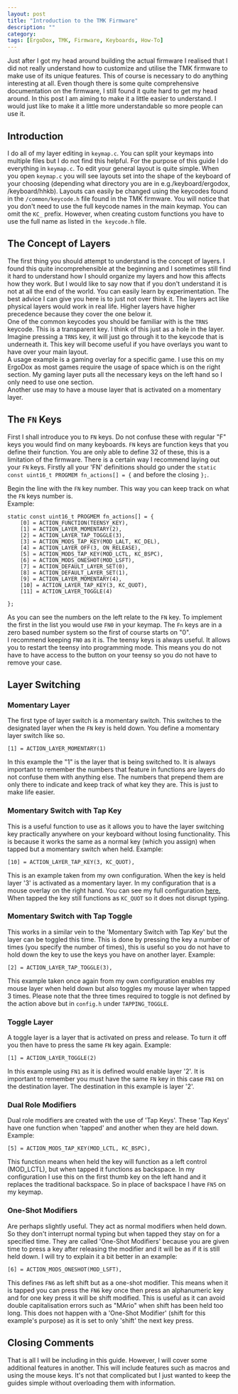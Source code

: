 ```yaml
---
layout: post
title: "Introduction to the TMK Firmware"
description: ""
category: 
tags: [ErgoDox, TMK, Firmware, Keyboards, How-To]
---
```

Just after I got my head around building the actual firmware I realised that I did not really understand how to customize and utilise the TMK firmware to make use of its unique features. This of course is necessary to do anything interesting at all. Even though there is some quite comprehensive documentation on the firmware, I still found it quite hard to get my head around. In this post I am aiming to make it a little easier to understand. I would just like to make it a little more understandable so more people can use it.  
## Introduction
I do all of my layer editing in `keymap.c`. You can split your keymaps into multiple files but I do not find this helpful. For the purpose of this guide I do everything in `keymap.c`. To edit your general layout is quite simple. When you open `keymap.c` you will see layouts set into the shape of the keyboard of your choosing (depending what directory you are in e.g./keyboard/ergodox, /keyboard/hhkb). Layouts can easily be changed using the keycodes found in the `/common/keycode.h` file found in the TMK firmware. You will notice that you don't need to use the full keycode names in the main keymap. You can omit the `KC_` prefix. However, when creating custom functions you have to use the full name as listed in `the keycode.h` file.
## The Concept of Layers
The first thing you should attempt to understand is the concept of layers. I found this quite incomprehensible at the beginning and I sometimes still find it hard to understand how I should organize my layers and how this affects how they work. But I would like to say now that if you don't understand it is not at all the end of the world. You can easily  learn by experimentation.
The best advice I can give you here is to just not over think it. The layers act like physical layers would work in real life. Higher layers have higher precedence because they cover the one below it.   
One of the common keycodes you should be familiar with is the `TRNS` keycode. This is a transparent key. I think of this just as a hole in the layer. Imagine pressing a `TRNS` key, it will just go through it to the keycode that is underneath it. This key will become useful if you have overlays you want to have over your main layout.   
A usage example is a gaming overlay for a specific game. I use this on my ErgoDox as most games require the usage of space which is on the right section. My gaming layer puts all the necessary keys on the left hand so I only need to use one section.  
Another use may to have a mouse layer that is activated on a momentary layer.  

## The `FN` Keys 
First I shall introduce you to `FN` keys. Do not confuse these with regular "F" keys you would find on many keyboards. `FN` keys are function keys that you define their function. You are only able to define 32 of these, this is a limitation of the firmware.
There is a certain way I recommend laying out your `FN` keys. Firstly all your 'FN' definitions should go under the `static const uint16_t PROGMEM fn_actions[] = {` and before the closing `};`.

Begin the line with the `FN` key number. This way you can keep track on what the `FN` keys number is. 						 
Example:  

	static const uint16_t PROGMEM fn_actions[] = {
		[0] = ACTION_FUNCTION(TEENSY_KEY),        
		[1] = ACTION_LAYER_MOMENTARY(2),           
		[2] = ACTION_LAYER_TAP_TOGGLE(3),		
		[3] = ACTION_MODS_TAP_KEY(MOD_LALT, KC_DEL),
   		[4] = ACTION_LAYER_OFF(3, ON_RELEASE),
		[5] = ACTION_MODS_TAP_KEY(MOD_LCTL, KC_BSPC),
		[6] = ACTION_MODS_ONESHOT(MOD_LSFT),
		[7] = ACTION_DEFAULT_LAYER_SET(0),  			
		[8] = ACTION_DEFAULT_LAYER_SET(1),  				
		[9] = ACTION_LAYER_MOMENTARY(4),  	
		[10] = ACTION_LAYER_TAP_KEY(3, KC_QUOT),
		[11] = ACTION_LAYER_TOGGLE(4)         

	};
   
As you can see the numbers on the left relate to the `FN` key. To implement the first in the list you would use `FN0` in your keymap. The `Fn` keys are in a zero based number system so the first of course starts on "0".  
I recommend keeping `FN0` as it is. The teensy keys is always useful. It allows you to restart the teensy into programming mode. This means you do not have to have access to the button on your teensy so you do not have to remove your case.

## Layer Switching
### Momentary Layer
The first type of layer switch is a momentary switch. This switches to the designated layer when the `FN` key is held down. You define a momentary layer switch like so.  

	[1] = ACTION_LAYER_MOMENTARY(1)

In this example the "1" is the layer that is being switched to. It is always important to remember the numbers that feature in functions are layers do not confuse them with anything else. The numbers that prepend them are only there to indicate and keep track of what key they are. This is just to make life easier. 
### Momentary Switch with Tap Key
This is a useful function to use as it allows you to have the layer switching key practically anywhere on your keyboard without losing functionality. This is because it works the same as a normal key (which you assign) when tapped but a momentary switch when held. Example:

	[10] = ACTION_LAYER_TAP_KEY(3, KC_QUOT),
This is an example taken from my own configuration. When the key is held layer '3' is activated as a momentary layer. In my configuration that is a mouse overlay on the right hand. You can see my full configuration [here.](https://github.com/RoastPotatoes/tmk_keyboard/blob/roast/keyboard/ergodox/keymap.c) When tapped the key still functions as `KC_QUOT` so it does not disrupt typing.
### Momentary Switch with Tap Toggle
This works in a similar vein to the 'Momentary Switch with Tap Key' but the layer can be toggled this time. This is done by pressing the key a number of times (you specify the number of times), this is useful so you do not have to hold down the key to use the keys you have on another layer. Example:

	[2] = ACTION_LAYER_TAP_TOGGLE(3),
This example taken once again from my own configuration enables my mouse layer when held down but also toggles my mouse layer when tapped 3 times. Please note that the three times required to toggle is not defined by the action above but in `config.h` under `TAPPING_TOGGLE`.
### Toggle Layer
A toggle layer is a layer that is activated on press and release. To turn it off you then have to press the same `FN` key again. Example: 
 
	[1] = ACTION_LAYER_TOGGLE(2)
In this example using `FN1` as it is defined would enable layer '2'. It is important to remember you must have the same `FN` key in this case `FN1` on the destination layer. The destination in this example is layer '2'.
### Dual Role Modifiers
Dual role modifiers are created with the use of 'Tap Keys'. These 'Tap Keys' have one function when 'tapped' and another when they are held down. Example:

	[5] = ACTION_MODS_TAP_KEY(MOD_LCTL, KC_BSPC),
This function means when held the key will function as a left control (MOD_LCTL), but when tapped it functions as backspace. In my configuration I use this on the first thumb key on the left hand and it replaces the traditional backspace. So in place of backspace I have `FN5` on my keymap.
### One-Shot Modifiers
Are perhaps slightly useful. They act as normal modifiers when held down. So they don't interrupt normal typing but when tapped they stay on for a specified time. They are called 'One-Shot Modifiers' because you are given time to press a key after releasing the modifier and it will be as if it is still held down. I will try to explain it a bit better in an example:

	[6] = ACTION_MODS_ONESHOT(MOD_LSFT),
This defines `FN6` as left shift but as a one-shot modifier. This means when it is tapped  you can press the `FN6` key once then press an alphanumeric key and for one key press it will be shift modified. This is useful as it can avoid double capitalisation errors such as "MArio" when shift has been held too long. This does not happen with a 'One-Shot Modifier' (shift for this example's purpose) as it is set to only 'shift' the next key press.

## Closing Comments
That is all I will be including in this guide. However, I will cover some additional features in another. This will include features such as macros and using the mouse keys.
It's not that complicated but I just wanted to keep the guides simple without overloading them with information.
